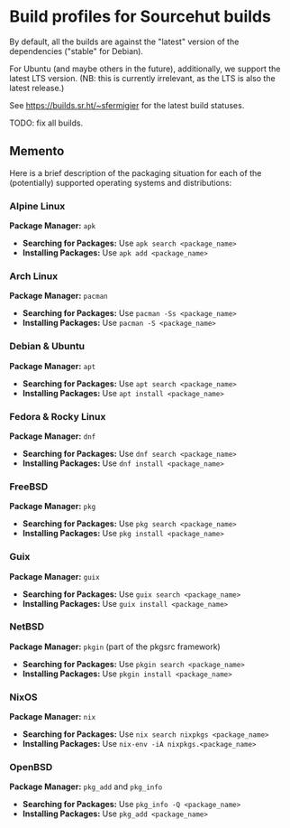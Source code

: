 # Build profiles for Sourcehut builds

By default, all the builds are against the "latest" version of the dependencies ("stable" for Debian).

For Ubuntu (and maybe others in the future), additionally, we support the latest LTS version. (NB: this is currently irrelevant, as the LTS is also the latest release.)

See https://builds.sr.ht/~sfermigier for the latest build statuses.

TODO: fix all builds.

## Memento

Here is a brief description of the packaging situation for each of the (potentially) supported operating systems and distributions:

### Alpine Linux
**Package Manager:** `apk`
- **Searching for Packages:** Use `apk search <package_name>`
- **Installing Packages:** Use `apk add <package_name>`

### Arch Linux
**Package Manager:** `pacman`
- **Searching for Packages:** Use `pacman -Ss <package_name>`
- **Installing Packages:** Use `pacman -S <package_name>`

### Debian & Ubuntu
**Package Manager:** `apt`
- **Searching for Packages:** Use `apt search <package_name>`
- **Installing Packages:** Use `apt install <package_name>`

### Fedora & Rocky Linux
**Package Manager:** `dnf`
- **Searching for Packages:** Use `dnf search <package_name>`
- **Installing Packages:** Use `dnf install <package_name>`

### FreeBSD
**Package Manager:** `pkg`
- **Searching for Packages:** Use `pkg search <package_name>`
- **Installing Packages:** Use `pkg install <package_name>`

### Guix
**Package Manager:** `guix`
- **Searching for Packages:** Use `guix search <package_name>`
- **Installing Packages:** Use `guix install <package_name>`

### NetBSD
**Package Manager:** `pkgin` (part of the pkgsrc framework)
- **Searching for Packages:** Use `pkgin search <package_name>`
- **Installing Packages:** Use `pkgin install <package_name>`

### NixOS
**Package Manager:** `nix`
- **Searching for Packages:** Use `nix search nixpkgs <package_name>`
- **Installing Packages:** Use `nix-env -iA nixpkgs.<package_name>`

### OpenBSD
**Package Manager:** `pkg_add` and `pkg_info`
- **Searching for Packages:** Use `pkg_info -Q <package_name>`
- **Installing Packages:** Use `pkg_add <package_name>`
